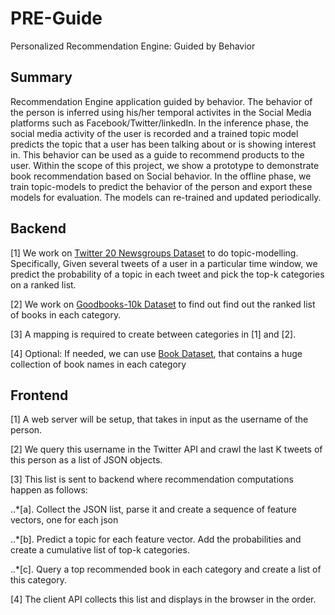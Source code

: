 # PRE-Guide
Personalized Recommendation Engine: Guided by Behavior

## Summary
Recommendation Engine application guided by behavior. The behavior of the person is inferred using his/her temporal activites in the Social Media platforms such as Facebook/Twitter/linkedIn. In the inference phase, the social media activity of the user is recorded and a trained topic model predicts the topic that a user has been talking about or is showing interest in. This behavior can be used as a guide to recommend products to the user. Within the scope of this project, we show a prototype to demonstrate book recommendation based on Social behavior.
In the offline phase, we train topic-models to predict the behavior of the person and export these models for evaluation. The models can re-trained and updated periodically.

## Backend
[1] We work on [Twitter 20 Newsgroups Dataset](https://archive.ics.uci.edu/ml/datasets/Twenty+Newsgroups) to do topic-modelling. Specifically, Given several tweets of a user in a particular time window, we predict the probability of a topic in each tweet and pick the top-k categories on a ranked list.

[2] We work on [Goodbooks-10k Dataset](http://fastml.com/goodbooks-10k-a-new-dataset-for-book-recommendations/) to find out find out the ranked list of books in each category.

[3] A mapping is required to create between categories in [1] and [2].

[4] Optional: If needed, we can use [Book Dataset](https://github.com/uchidalab/book-dataset/tree/master/Task2), that contains a huge collection of book names in each category

## Frontend
[1] A web server will be setup, that takes in input as the username of the person. 

[2] We query this username in the Twitter API and crawl the last K tweets of this person as a list of JSON objects.

[3] This list is sent to backend where recommendation computations happen as follows:

  ..*[a]. Collect the JSON list, parse it and create a sequence of feature vectors, one for each json
  
  ..*[b]. Predict a topic for each feature vector. Add the probabilities and create a cumulative list of top-k categories.
  
  ..*[c]. Query a top recommended book in each category and create a list of this category.
    
[4] The client API collects this list and displays in the browser in the order.

